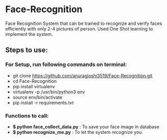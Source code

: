 # Face-Recognition
Face Recognition System that can be trained to recognize and verify faces efficiently with only 2-4 pictures of person. 
Used One Shot learning to implement the system.


## Steps to use:

### For Setup, run following commands on terminal:

- git clone https://github.com/anuragjoshi3519/Face-Recognition.git
- cd Face-Recognition
- pip install virtualenv
- virtualenv -p /usr/bin/python3 env
- source env/bin/activate
- pip install -r requirements.txt

### Functions to call:

- **$ python face_collect_data.py** : To save your face image in database
- **$ python recognize_me.py** : To let the system recognize you.
